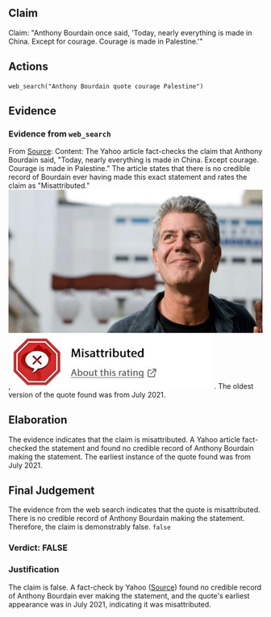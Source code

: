 ## Claim
Claim: "Anthony Bourdain once said, 'Today, nearly everything is made in China. Except for courage. Courage is made in Palestine.'"

## Actions
```
web_search("Anthony Bourdain quote courage Palestine")
```

## Evidence
### Evidence from `web_search`
From [Source](https://www.yahoo.com/entertainment/fact-check-anthony-bourdain-once-140000174.html): 
Content: The Yahoo article fact-checks the claim that Anthony Bourdain said, "Today, nearly everything is made in China. Except courage. Courage is made in Palestine." The article states that there is no credible record of Bourdain ever having made this exact statement and rates the claim as "Misattributed." ![image 5151](media/2025-08-23_01-33-1755912783-802360.jpg), ![image 5152](media/2025-08-23_01-33-1755912783-990171.jpg). The oldest version of the quote found was from July 2021.


## Elaboration
The evidence indicates that the claim is misattributed. A Yahoo article fact-checked the statement and found no credible record of Anthony Bourdain making the statement. The earliest instance of the quote found was from July 2021.


## Final Judgement
The evidence from the web search indicates that the quote is misattributed. There is no credible record of Anthony Bourdain making the statement. Therefore, the claim is demonstrably false. `false`


### Verdict: FALSE

### Justification
The claim is false. A fact-check by Yahoo ([Source](https://www.yahoo.com/entertainment/fact-check-anthony-bourdain-once-140000174.html)) found no credible record of Anthony Bourdain ever making the statement, and the quote's earliest appearance was in July 2021, indicating it was misattributed.
